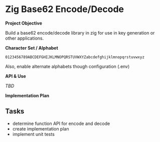 # Zig Base62 Encode/Decode

**Project Objective**

Build a base62 encode/decode library in zig for use in key generation or other applications.

**Character Set / Alphabet**

`0123456789ABCDEFGHIJKLMNOPQRSTUVWXYZabcdefghijklmnopqrstuvwxyz`

Also, enable alternate alphabets though configuration (.env)

**API & Use**

_TBD_

**Implementation Plan**

## Tasks

* determine function API for encode and decode
* create implementation plan
* implement unit tests


